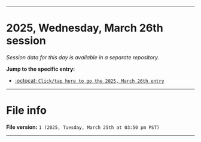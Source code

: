 
***

# 2025, Wednesday, March 26th session

_Session data for this day is available in a separate repository._

**Jump to the specific entry:**

- [:octocat: `Click/tap here to go the 2025, March 26th entry`](https://github.com/seanpm2001/SeansLifeArchive_Images_TinyTower_Y2025/tree/SeansLifeArchive_Images_TinyTower_Y2025_Main-dev/2025/03_March/26/)

***

# File info

**File version:** `1 (2025, Tuesday, March 25th at 03:50 pm PST)`

***
